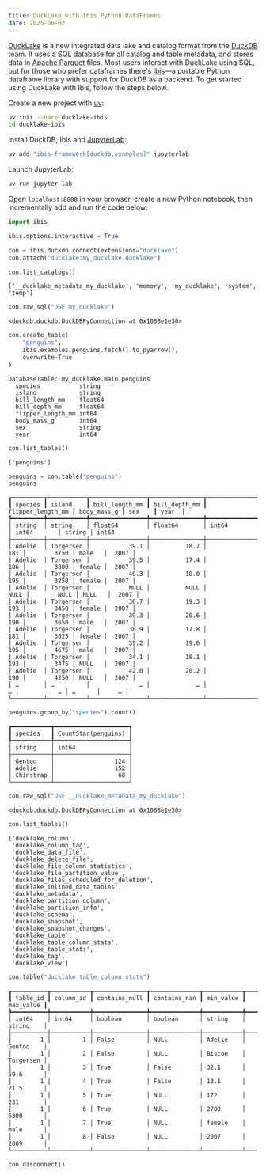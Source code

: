 ```yaml
---
title: DuckLake with Ibis Python DataFrames
date: 2025-06-02
---
```


[DuckLake](https://ducklake.select/) is a new integrated data lake and catalog
format from the [DuckDB](https://duckdb.org/) team. It uses a SQL database for
all catalog and table metadata, and stores data in
[Apache Parquet](https://parquet.apache.org/) files. Most users interact with
DuckLake using SQL, but for those who prefer dataframes there's
[Ibis](https://ibis-project.org/)—a portable Python dataframe library with
support for DuckDB as a backend. To get started using DuckLake with Ibis, follow
the steps below.

Create a new project with [uv](https://docs.astral.sh/uv/):

```bash
uv init --bare ducklake-ibis
cd ducklake-ibis
```

Install DuckDB, Ibis and [JupyterLab](https://jupyter.org/):

```bash
uv add "ibis-framework[duckdb,examples]" jupyterlab
```

Launch JupyterLab:

```bash
uv run jupyter lab
```

Open `localhost:8888` in your browser, create a new Python notebook, then
incrementally add and run the code below:

```python
import ibis
```

```python
ibis.options.interactive = True
```

```python
con = ibis.duckdb.connect(extensions="ducklake")
con.attach("ducklake:my_ducklake.ducklake")
```

```python
con.list_catalogs()
```

```
['__ducklake_metadata_my_ducklake', 'memory', 'my_ducklake', 'system', 'temp']
```

```python
con.raw_sql("USE my_ducklake")
```

```
<duckdb.duckdb.DuckDBPyConnection at 0x1068e1e30>
```

```python
con.create_table(
    "penguins",
    ibis.examples.penguins.fetch().to_pyarrow(),
    overwrite=True
)
```

```
DatabaseTable: my_ducklake.main.penguins
  species           string
  island            string
  bill_length_mm    float64
  bill_depth_mm     float64
  flipper_length_mm int64
  body_mass_g       int64
  sex               string
  year              int64
```

```python
con.list_tables()
```

```
['penguins']
```

```python
penguins = con.table("penguins")
penguins
```

```
┏━━━━━━━━━┳━━━━━━━━━━━┳━━━━━━━━━━━━━━━━┳━━━━━━━━━━━━━━━┳━━━━━━━━━━━━━━━━━━━┳━━━━━━━━━━━━━┳━━━━━━━━┳━━━━━━━┓
┃ species ┃ island    ┃ bill_length_mm ┃ bill_depth_mm ┃ flipper_length_mm ┃ body_mass_g ┃ sex    ┃ year  ┃
┡━━━━━━━━━╇━━━━━━━━━━━╇━━━━━━━━━━━━━━━━╇━━━━━━━━━━━━━━━╇━━━━━━━━━━━━━━━━━━━╇━━━━━━━━━━━━━╇━━━━━━━━╇━━━━━━━┩
│ string  │ string    │ float64        │ float64       │ int64             │ int64       │ string │ int64 │
├─────────┼───────────┼────────────────┼───────────────┼───────────────────┼─────────────┼────────┼───────┤
│ Adelie  │ Torgersen │           39.1 │          18.7 │               181 │        3750 │ male   │  2007 │
│ Adelie  │ Torgersen │           39.5 │          17.4 │               186 │        3800 │ female │  2007 │
│ Adelie  │ Torgersen │           40.3 │          18.0 │               195 │        3250 │ female │  2007 │
│ Adelie  │ Torgersen │           NULL │          NULL │              NULL │        NULL │ NULL   │  2007 │
│ Adelie  │ Torgersen │           36.7 │          19.3 │               193 │        3450 │ female │  2007 │
│ Adelie  │ Torgersen │           39.3 │          20.6 │               190 │        3650 │ male   │  2007 │
│ Adelie  │ Torgersen │           38.9 │          17.8 │               181 │        3625 │ female │  2007 │
│ Adelie  │ Torgersen │           39.2 │          19.6 │               195 │        4675 │ male   │  2007 │
│ Adelie  │ Torgersen │           34.1 │          18.1 │               193 │        3475 │ NULL   │  2007 │
│ Adelie  │ Torgersen │           42.0 │          20.2 │               190 │        4250 │ NULL   │  2007 │
│ …       │ …         │              … │             … │                 … │           … │ …      │     … │
└─────────┴───────────┴────────────────┴───────────────┴───────────────────┴─────────────┴────────┴───────┘
```

```python
penguins.group_by("species").count()
```

```
┏━━━━━━━━━━━┳━━━━━━━━━━━━━━━━━━━━━┓
┃ species   ┃ CountStar(penguins) ┃
┡━━━━━━━━━━━╇━━━━━━━━━━━━━━━━━━━━━┩
│ string    │ int64               │
├───────────┼─────────────────────┤
│ Gentoo    │                 124 │
│ Adelie    │                 152 │
│ Chinstrap │                  68 │
└───────────┴─────────────────────┘
```

```python
con.raw_sql("USE __ducklake_metadata_my_ducklake")
```

```
<duckdb.duckdb.DuckDBPyConnection at 0x1068e1e30>
```

```python
con.list_tables()
```

```
['ducklake_column',
 'ducklake_column_tag',
 'ducklake_data_file',
 'ducklake_delete_file',
 'ducklake_file_column_statistics',
 'ducklake_file_partition_value',
 'ducklake_files_scheduled_for_deletion',
 'ducklake_inlined_data_tables',
 'ducklake_metadata',
 'ducklake_partition_column',
 'ducklake_partition_info',
 'ducklake_schema',
 'ducklake_snapshot',
 'ducklake_snapshot_changes',
 'ducklake_table',
 'ducklake_table_column_stats',
 'ducklake_table_stats',
 'ducklake_tag',
 'ducklake_view']
```

```python
con.table("ducklake_table_column_stats")
```

```
┏━━━━━━━━━━┳━━━━━━━━━━━┳━━━━━━━━━━━━━━━┳━━━━━━━━━━━━━━┳━━━━━━━━━━━┳━━━━━━━━━━━┓
┃ table_id ┃ column_id ┃ contains_null ┃ contains_nan ┃ min_value ┃ max_value ┃
┡━━━━━━━━━━╇━━━━━━━━━━━╇━━━━━━━━━━━━━━━╇━━━━━━━━━━━━━━╇━━━━━━━━━━━╇━━━━━━━━━━━┩
│ int64    │ int64     │ boolean       │ boolean      │ string    │ string    │
├──────────┼───────────┼───────────────┼──────────────┼───────────┼───────────┤
│        1 │         1 │ False         │ NULL         │ Adelie    │ Gentoo    │
│        1 │         2 │ False         │ NULL         │ Biscoe    │ Torgersen │
│        1 │         3 │ True          │ False        │ 32.1      │ 59.6      │
│        1 │         4 │ True          │ False        │ 13.1      │ 21.5      │
│        1 │         5 │ True          │ NULL         │ 172       │ 231       │
│        1 │         6 │ True          │ NULL         │ 2700      │ 6300      │
│        1 │         7 │ True          │ NULL         │ female    │ male      │
│        1 │         8 │ False         │ NULL         │ 2007      │ 2009      │
└──────────┴───────────┴───────────────┴──────────────┴───────────┴───────────┘
```

```python
con.disconnect()
```
